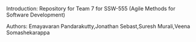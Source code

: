 Introduction:
Repository for Team 7 for SSW-555 (Agile Methods for Software Development) 

Authors:
Emayavaran Pandarakutty,Jonathan Sebast,Suresh Murali,Veena Somashekarappa
